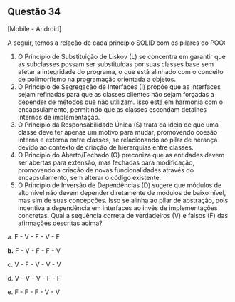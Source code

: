 

## Questão 34
[Mobile - Android]

A seguir, temos a relação de cada princípio SOLID com os pilares do POO:
1. O Princípio de Substituição de Liskov (L) se concentra em garantir que as subclasses possam ser substituídas por suas classes base sem afetar a integridade do programa, o que está alinhado com o conceito de polimorfismo na programação orientada a objetos.
2. O Princípio de Segregação de Interfaces (I) propõe que as interfaces sejam refinadas para que as classes clientes não sejam forçadas a depender de métodos que não utilizam. Isso está em harmonia com o encapsulamento, permitindo que as classes escondam detalhes internos de implementação.
3. O Princípio da Responsabilidade Única (S) trata da ideia de que uma classe deve ter apenas um motivo para mudar, promovendo coesão interna e externa entre classes, se relacionando ao pilar de herança devido ao contexto de criação de hierarquias entre classes.
4. O Princípio do Aberto/Fechado (O) preconiza que as entidades devem ser abertas para extensão, mas fechadas para modificação, promovendo a criação de novas funcionalidades através do encapsulamento, sem alterar o código existente.
5. O Princípio de Inversão de Dependências (D) sugere que módulos de alto nível não devem depender diretamente de módulos de baixo nível, mas sim de suas concepções. Isso se alinha ao pilar de abstração, pois incentiva a dependência em interfaces ao invés de implementações concretas.
Qual a sequência correta de verdadeiros (V) e falsos (F) das afirmações descritas acima?

a. F - V - F - V - F

**b.** F - V - F - F - V

c. V - F - V - V - V

d. V - V - V - F - F

e. F - F - F - V - V



